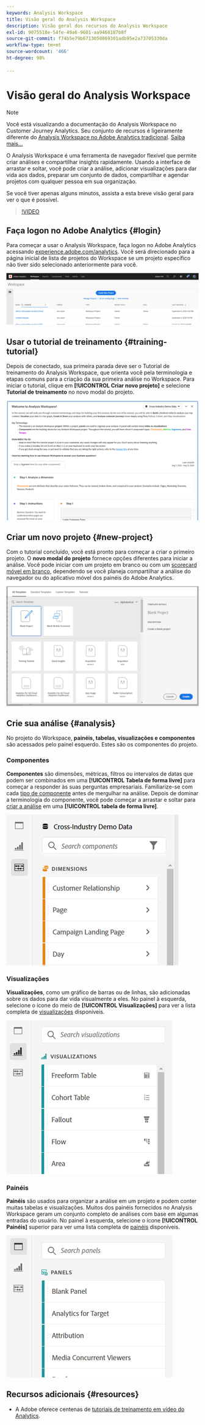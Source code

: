 ```yaml
---
keywords: Analysis Workspace
title: Visão geral do Analysis Workspace
description: Visão geral dos recursos do Analysis Workspace
exl-id: 9075518e-54fe-49a6-9601-aa9468187b8f
source-git-commit: f74b5e79b6713050869301adb95e2a73705330da
workflow-type: tm+mt
source-wordcount: '466'
ht-degree: 98%

---
```


# Visão geral do Analysis Workspace

>[!NOTE]
>
>Você está visualizando a documentação do Analysis Workspace no Customer Journey Analytics. Seu conjunto de recursos é ligeiramente diferente do [Analysis Workspace no Adobe Analytics tradicional](https://experienceleague.adobe.com/docs/analytics/analyze/analysis-workspace/home.html?lang=pt-BR#analysis-workspace). [Saiba mais...](/help/getting-started/cja-aa.md)

O Analysis Workspace é uma ferramenta de navegador flexível que permite criar análises e compartilhar insights rapidamente. Usando a interface de arrastar e soltar, você pode criar a análise, adicionar visualizações para dar vida aos dados, preparar um conjunto de dados, compartilhar e agendar projetos com qualquer pessoa em sua organização.

Se você tiver apenas alguns minutos, assista a esta breve visão geral para ver o que é possível.

>[!VIDEO](https://video.tv.adobe.com/v/26266/?quality=12)

## Faça logon no Adobe Analytics {#login}

Para começar a usar o Analysis Workspace, faça logon no Adobe Analytics acessando [experience.adobe.com/analytics](https://experience.adobe.com/analytics). Você será direcionado para a página inicial de lista de projetos do Workspace se um projeto específico não tiver sido selecionado anteriormente para você.

![](assets/login-analytics.png)

## Usar o tutorial de treinamento {#training-tutorial}

Depois de conectado, sua primeira parada deve ser o Tutorial de treinamento do Analysis Workspace, que orienta você pela terminologia e etapas comuns para a criação da sua primeira análise no Workspace. Para iniciar o tutorial, clique em **[!UICONTROL Criar novo projeto]** e selecione **Tutorial de treinamento** no novo modal do projeto.

![](assets/training-tutorial.png)

## Criar um novo projeto {#new-project}

Com o tutorial concluído, você está pronto para começar a criar o primeiro projeto. O **novo modal do projeto** fornece opções diferentes para iniciar a análise. Você pode iniciar com um projeto em branco ou com um [scorecard móvel em branco](https://experienceleague.adobe.com/docs/analytics/analyze/mobapp/curator.html), dependendo se você planeja compartilhar a análise do navegador ou do aplicativo móvel dos painéis do Adobe Analytics.

![](assets/create-new-project.png)

## Crie sua análise {#analysis}

No projeto do Workspace, **painéis, tabelas, visualizações e componentes** são acessados pelo painel esquerdo. Estes são os componentes do projeto.

### Componentes

**Componentes** são dimensões, métricas, filtros ou intervalos de datas que podem ser combinados em uma **[!UICONTROL Tabela de forma livre]** para começar a responder às suas perguntas empresariais. Familiarize-se com cada [tipo de componente](/help/components/overview.md) antes de mergulhar na análise. Depois de dominar a terminologia do componente, você pode começar a arrastar e soltar para [criar a análise](/help/analysis-workspace/build-workspace-project/freeform-overview.md) em uma **[!UICONTROL tabela de forma livre]**.

![](assets/build-components.png)

### Visualizações

**Visualizações**, como um gráfico de barras ou de linhas, são adicionadas sobre os dados para dar vida visualmente a eles. No painel à esquerda, selecione o ícone do meio de **[!UICONTROL Visualizações]** para ver a lista completa de [visualizações](/help/analysis-workspace/visualizations/freeform-analysis-visualizations.md) disponíveis.

![](assets/build-visualizations.png)

### Painéis

**Painéis** são usados para organizar a análise em um projeto e podem conter muitas tabelas e visualizações. Muitos dos painéis fornecidos no Analysis Workspace geram um conjunto completo de análises com base em algumas entradas do usuário. No painel à esquerda, selecione o ícone **[!UICONTROL Painéis]** superior para ver uma lista completa de [painéis](/help/analysis-workspace/c-panels/panels.md) disponíveis.

![](assets/build-panels.png)

## Recursos adicionais {#resources}

* A Adobe oferece centenas de [tutoriais de treinamento em vídeo do Analytics](https://docs.adobe.com/content/help/pt-BR/experience-cloud/user-guides/home.translate.html).
